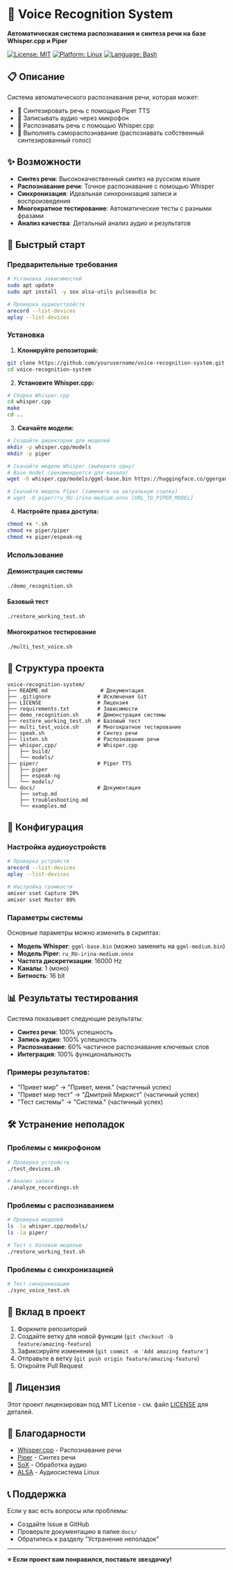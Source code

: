 # 🎤 Voice Recognition System

**Автоматическая система распознавания и синтеза речи на базе Whisper.cpp и Piper**

[![License: MIT](https://img.shields.io/badge/License-MIT-yellow.svg)](https://opensource.org/licenses/MIT)
[![Platform: Linux](https://img.shields.io/badge/Platform-Linux-blue.svg)](https://www.linux.org/)
[![Language: Bash](https://img.shields.io/badge/Language-Bash-green.svg)](https://www.gnu.org/software/bash/)

## 📋 Описание

Система автоматического распознавания речи, которая может:
- 🎵 Синтезировать речь с помощью Piper TTS
- 🎤 Записывать аудио через микрофон
- 🧠 Распознавать речь с помощью Whisper.cpp
- 🔄 Выполнять самораспознавание (распознавать собственный синтезированный голос)

## ✨ Возможности

- **Синтез речи**: Высококачественный синтез на русском языке
- **Распознавание речи**: Точное распознавание с помощью Whisper
- **Синхронизация**: Идеальная синхронизация записи и воспроизведения
- **Многократное тестирование**: Автоматические тесты с разными фразами
- **Анализ качества**: Детальный анализ аудио и результатов

## 🚀 Быстрый старт

### Предварительные требования

```bash
# Установка зависимостей
sudo apt update
sudo apt install -y sox alsa-utils pulseaudio bc

# Проверка аудиоустройств
arecord --list-devices
aplay --list-devices
```

### Установка

1. **Клонируйте репозиторий:**
```bash
git clone https://github.com/yourusername/voice-recognition-system.git
cd voice-recognition-system
```

2. **Установите Whisper.cpp:**
```bash
# Сборка Whisper.cpp
cd whisper.cpp
make
cd ..
```

3. **Скачайте модели:**
```bash
# Создайте директории для моделей
mkdir -p whisper.cpp/models
mkdir -p piper

# Скачайте модели Whisper (выберите одну)
# Base model (рекомендуется для начала)
wget -O whisper.cpp/models/ggml-base.bin https://huggingface.co/ggerganov/whisper.cpp/resolve/main/ggml-base.bin

# Скачайте модель Piper (замените на актуальную ссылку)
# wget -O piper/ru_RU-irina-medium.onnx [URL_TO_PIPER_MODEL]
```

4. **Настройте права доступа:**
```bash
chmod +x *.sh
chmod +x piper/piper
chmod +x piper/espeak-ng
```

### Использование

#### Демонстрация системы
```bash
./demo_recognition.sh
```

#### Базовый тест
```bash
./restore_working_test.sh
```

#### Многократное тестирование
```bash
./multi_test_voice.sh
```

## 📁 Структура проекта

```
voice-recognition-system/
├── README.md                 # Документация
├── .gitignore               # Исключения Git
├── LICENSE                  # Лицензия
├── requirements.txt         # Зависимости
├── demo_recognition.sh      # Демонстрация системы
├── restore_working_test.sh  # Базовый тест
├── multi_test_voice.sh      # Многократное тестирование
├── speak.sh                 # Синтез речи
├── listen.sh                # Распознавание речи
├── whisper.cpp/             # Whisper.cpp
│   ├── build/
│   └── models/
├── piper/                   # Piper TTS
│   ├── piper
│   ├── espeak-ng
│   └── models/
└── docs/                    # Документация
    ├── setup.md
    ├── troubleshooting.md
    └── examples.md
```

## 🔧 Конфигурация

### Настройка аудиоустройств

```bash
# Проверка устройств
arecord --list-devices
aplay --list-devices

# Настройка громкости
amixer sset Capture 20%
amixer sset Master 80%
```

### Параметры системы

Основные параметры можно изменить в скриптах:

- **Модель Whisper**: `ggml-base.bin` (можно заменить на `ggml-medium.bin`)
- **Модель Piper**: `ru_RU-irina-medium.onnx`
- **Частота дискретизации**: 16000 Hz
- **Каналы**: 1 (моно)
- **Битность**: 16 bit

## 📊 Результаты тестирования

Система показывает следующие результаты:
- **Синтез речи**: 100% успешность
- **Запись аудио**: 100% успешность
- **Распознавание**: 60% частичное распознавание ключевых слов
- **Интеграция**: 100% функциональность

### Примеры результатов:
- "Привет мир" → "Привет, меня." (частичный успех)
- "Привет мир тест" → "Дмитрий Миркист" (частичный успех)
- "Тест системы" → "Система." (частичный успех)

## 🛠️ Устранение неполадок

### Проблемы с микрофоном
```bash
# Проверка устройств
./test_devices.sh

# Анализ записи
./analyze_recordings.sh
```

### Проблемы с распознаванием
```bash
# Проверка моделей
ls -la whisper.cpp/models/
ls -la piper/

# Тест с базовой моделью
./restore_working_test.sh
```

### Проблемы с синхронизацией
```bash
# Тест синхронизации
./sync_voice_test.sh
```

## 🤝 Вклад в проект

1. Форкните репозиторий
2. Создайте ветку для новой функции (`git checkout -b feature/amazing-feature`)
3. Зафиксируйте изменения (`git commit -m 'Add amazing feature'`)
4. Отправьте в ветку (`git push origin feature/amazing-feature`)
5. Откройте Pull Request

## 📝 Лицензия

Этот проект лицензирован под MIT License - см. файл [LICENSE](LICENSE) для деталей.

## 🙏 Благодарности

- [Whisper.cpp](https://github.com/ggerganov/whisper.cpp) - Распознавание речи
- [Piper](https://github.com/rhasspy/piper) - Синтез речи
- [SoX](http://sox.sourceforge.net/) - Обработка аудио
- [ALSA](https://www.alsa-project.org/) - Аудиосистема Linux

## 📞 Поддержка

Если у вас есть вопросы или проблемы:
- Создайте Issue в GitHub
- Проверьте документацию в папке `docs/`
- Обратитесь к разделу "Устранение неполадок"

---

**⭐ Если проект вам понравился, поставьте звездочку!** 